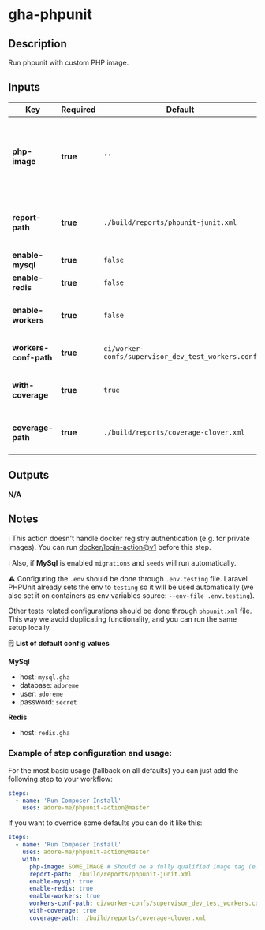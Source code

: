 # gha-phpunit

## Description

Run phpunit with custom PHP image.

## Inputs

| Key                   | Required | Default                                            | Description                                                                           |
|-----------------------|----------|----------------------------------------------------|---------------------------------------------------------------------------------------|
| **php-image**         | **true** | `''`                                               | PHP image tag to use. Takes precedence over the `PHP_IMAGE_TAG` environment variable. |
| **report-path**       | **true** | `./build/reports/phpunit-junit.xml`                | Report file path (where phpunit results will be saved).                               |
| **enable-mysql**      | **true** | `false`                                            | Enable/disable MySql deploy.                                                          |
| **enable-redis**      | **true** | `false`                                            | Enable/disable Redis deploy.                                                          |
| **enable-workers**    | **true** | `false`                                            | Enable/disable workers in PHP container.                                              |
| **workers-conf-path** | **true** | `ci/worker-confs/supervisor_dev_test_workers.conf` | File path for supervisor config.                                                      |
| **with-coverage**     | **true** | `true`                                             | Run also code coverage when running unit tests.                                       |
| **coverage-path**     | **true** | `./build/reports/coverage-clover.xml`              | Code coverage report file path.                                                       |

## Outputs

**N/A**

## Notes

ℹ This action doesn't handle docker registry authentication (e.g. for private images).
You can run [docker/login-action@v1](https://github.com/docker/login-action) before this step.

ℹ Also, if **MySql** is enabled `migrations` and `seeds` will run automatically.

⚠ Configuring the `.env` should be done through `.env.testing` file. 
Laravel PHPUnit already sets the env to `testing` so it will be used automatically (we also set it on containers as env variables source: `--env-file .env.testing`). 

Other tests related configurations should be done through `phpunit.xml` file. This way we avoid duplicating functionality, and you can run the same setup locally.

🗒 **List of default config values**

**MySql**
- host: `mysql.gha`
- database: `adoreme`
- user: `adoreme`
- password: `secret`

**Redis**
- host: `redis.gha`

### Example of step configuration and usage:

For the most basic usage (fallback on all defaults) you can just add the following step to your workflow:

```yaml
steps:
  - name: 'Run Composer Install'
    uses: adore-me/phpunit-action@master
```

If you want to override some defaults you can do it like this:

```yaml
steps:
  - name: 'Run Composer Install'
    uses: adore-me/phpunit-action@master
    with:
      php-image: SOME_IMAGE # Should be a fully qualified image tag (e.g. `quay.io/adore-me/nginx-fpm-alpine:php-7.4.3-c2-v1.1.1`)
      report-path: ./build/reports/phpunit-junit.xml
      enable-mysql: true
      enable-redis: true
      enable-workers: true
      workers-conf-path: ci/worker-confs/supervisor_dev_test_workers.conf
      with-coverage: true
      coverage-path: ./build/reports/coverage-clover.xml
```